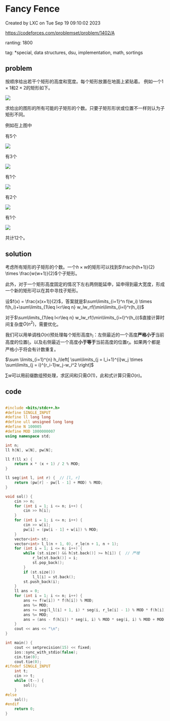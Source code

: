# Fancy Fence

Created by LXC on Tue Sep 19 09:10:02 2023

https://codeforces.com/problemset/problem/1402/A

ranting: 1800

tag: *special, data structures, dsu, implementation, math, sortings

## problem

按顺序给出若干个矩形的高度和宽度。每个矩形放置在地面上紧贴着。
例如一个$1\times 1$和$2\times 2$的矩形如下。

![](https://espresso.codeforces.com/4cdd9740a73dbe20839f9c2c6f63013dc64c3228.png)


求给出的图形的所有可能的子矩形的个数。只要子矩形形状或位置不一样则认为子矩形不同。

例如在上图中

有5个

![](https://espresso.codeforces.com/623fa3317dbe6f14bfc09de4e84a5697f7fd50b4.png)

有3个

![](https://espresso.codeforces.com/ed1242a9b1ba23b3ed0fb1091687db4c38636361.png)

有1个

![](https://espresso.codeforces.com/dc72fb71437165929d3c2e8f75bf36f4a3ebde55.png)

有2个

![](https://espresso.codeforces.com/aa2d3c6f72712ddf9675a15cf8ae86163213bf9f.png)

有1个

![](https://espresso.codeforces.com/e7cccc5f98caea29c15d0cefc2a709b195d3e85b.png)

共计12个。

## solution

考虑所有矩形的子矩形的个数。一个$h\times w$的矩形可以找到$\frac{h(h+1)}{2} \times \frac{w(w+1)}{2}$个子矩形。

此外，对于一个矩形高度固定的情况下左右两侧能延申，延申得到最大宽度，形成一个新的矩形可以在其中寻找子矩形。

设$f(x) = \frac{x(x+1)}{2}$，答案就是$\sum\limits_{i=1}^n f(w_i) \times f(h_i)+\sum\limits_{1\leq l<r\leq n}  w_lw_rf(\min\limits_{i=l}^r(h_i))$


对于$\sum\limits_{1\leq l<r\leq n}  w_lw_rf(\min\limits_{i=l}^r(h_i))$直接计算时间复杂度$O(n^2)$，需要优化。

我们可以用单调栈$O(n)$预处理每个矩形高度$h_i$：左侧最近的一个高度**严格小于**当前高度的位置$l_i$，以及右侧最近一个高度**小于等于**当前高度的位置$r_i$。如果两个都是严格小于将会有计数重复。

$\sum \limits_{i=1}^{n} h_i\left[ \sum\limits_{j = l_i+1}^{i}w_j \times \sum\limits_{j = i}^{r_i-1}w_j-w_i^2 \right]$

$\sum w$可以用前缀数组预处理，求区间和只需$O(1)$，此和式计算只需$O(n)$。


## code

``` cpp

#include <bits/stdc++.h>
#define SINGLE_INPUT
#define ll long long
#define ull unsigned long long
#define N 100005
#define MOD 1000000007
using namespace std;

int n;
ll h[N], w[N], pw[N];

ll f(ll x) {
    return x * (x + 1) / 2 % MOD;
}

ll seg(int l, int r) {  // [l, r]
    return (pw[r] - pw[l - 1] + MOD) % MOD;
}

void sol() {
    cin >> n;
    for (int i = 1; i <= n; i++) {
        cin >> h[i];
    }
    for (int i = 1; i <= n; i++) {
        cin >> w[i];
        pw[i] = (pw[i - 1] + w[i]) % MOD;
    }
    vector<int> st;
    vector<int> l_l(n + 1, 0), r_le(n + 1, n + 1);
    for (int i = 1; i <= n; i++) {
        while (st.size() && h[st.back()] >= h[i]) {  // 严增
            r_le[st.back()] = i;
            st.pop_back();
        }
        if (st.size())
            l_l[i] = st.back();
        st.push_back(i);
    }
    ll ans = 0;
    for (int i = 1; i <= n; i++) {
        ans += f(w[i]) * f(h[i]) % MOD;
        ans %= MOD;
        ans += seg(l_l[i] + 1, i) * seg(i, r_le[i] - 1) % MOD * f(h[i]) % MOD;
        ans %= MOD;
        ans = (ans - f(h[i]) * seg(i, i) % MOD * seg(i, i) % MOD + MOD) % MOD;
    }
    cout << ans << "\n";
}

int main() {
    cout << setprecision(15) << fixed;
    ios::sync_with_stdio(false);
    cin.tie(0);
    cout.tie(0);
#ifndef SINGLE_INPUT
    int t;
    cin >> t;
    while (t--) {
        sol();
    }
#else
    sol();
#endif
    return 0;
}

```
